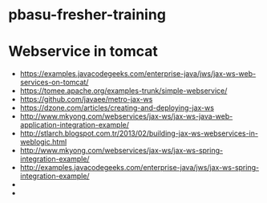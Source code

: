 # pbasu-fresher-training

# Webservice in tomcat
* https://examples.javacodegeeks.com/enterprise-java/jws/jax-ws-web-services-on-tomcat/
* https://tomee.apache.org/examples-trunk/simple-webservice/
* https://github.com/javaee/metro-jax-ws
* https://dzone.com/articles/creating-and-deploying-jax-ws
* http://www.mkyong.com/webservices/jax-ws/jax-ws-java-web-application-integration-example/
* http://stlarch.blogspot.com.tr/2013/02/building-jax-ws-webservices-in-weblogic.html 
* http://www.mkyong.com/webservices/jax-ws/jax-ws-spring-integration-example/ 
* http://examples.javacodegeeks.com/enterprise-java/jws/jax-ws-spring-integration-example/
* 
* 
